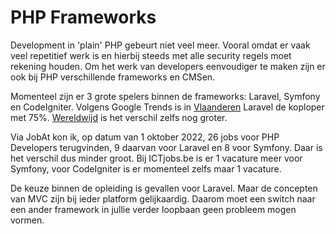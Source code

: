 # PHP Frameworks 

Development in 'plain' PHP gebeurt niet veel meer. Vooral omdat er vaak veel repetitief werk is en hierbij steeds met alle security regels moet rekening houden. Om het werk van developers eenvoudiger te maken zijn er ook bij PHP verschillende frameworks en CMSen.

Momenteel zijn er 3 grote spelers binnen de frameworks: Laravel, Symfony en CodeIgniter. Volgens Google Trends is in [Vlaanderen](https://trends.google.nl/trends/explore?geo=BE&q=%2Fm%2F0jwy148,%2Fm%2F09cjcl,%2Fm%2F02qgdkj) Laravel de koploper met 75%. [Wereldwijd](https://trends.google.nl/trends/explore?q=%2Fm%2F0jwy148,%2Fm%2F09cjcl,%2Fm%2F02qgdkj) is het verschil zelfs nog groter. 

Via JobAt kon ik, op datum van 1 oktober 2022, 26 jobs voor PHP Developers terugvinden,  9 daarvan voor Laravel en 8 voor Symfony. Daar is het verschil dus minder groot. Bij ICTjobs.be is er 1 vacature meer voor Symfony, voor CodeIgniter is er momenteel zelfs maar 1 vacature.

De keuze binnen de opleiding is gevallen voor Laravel. Maar de concepten van MVC zijn bij ieder platform gelijkaardig. Daarom moet een switch naar een ander framework in jullie verder loopbaan geen probleem mogen vormen. 

